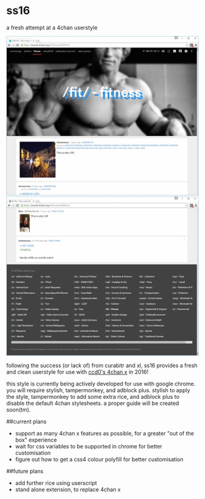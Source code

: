 # ss16
a fresh attempt at a 4chan userstyle

![screenshot of ss16 1](browser-2016-02-23a.jpg)
![screenshot of ss16 2](browser-2016-02-23b.jpg)

following the success (or lack of) from curabitr and xl, ss16 provides a fresh and clean userstyle for use with [ccd0's 4chan x](https://ccd0.github.io/4chan-x/) in 2016!

this style is currently being actively developed for use with google chrome. you will require stylish, tampermonkey, and adblock plus. stylish to apply the style, tampermonkey to add some extra rice, and adblock plus to disable the default 4chan stylesheets. a proper guide will be created soon(tm).

##current plans
 - support as many 4chan x features as possible, for a greater "out of the box" experience
 - wait for css variables to be supported in chrome for better customisation
 - figure out how to get a css4 colour polyfill for better customisation

##future plans
 - add further rice using userscript
 - stand alone extension, to replace 4chan x
